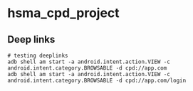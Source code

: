 # hsma_cpd_project


## Deep links
```
# testing deeplinks
adb shell am start -a android.intent.action.VIEW -c android.intent.category.BROWSABLE -d cpd://app.com
adb shell am start -a android.intent.action.VIEW -c android.intent.category.BROWSABLE -d cpd://app.com/login
```
